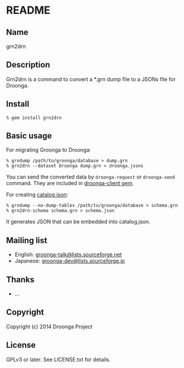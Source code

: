 # README

## Name

grn2drn

## Description

Grn2drn is a command to convert a *.grn dump file to a JSONs file for Droonga.

## Install

```
% gem install grn2drn
```

## Basic usage

For migrating Groonga to Droonga:

```
% grndump /path/to/groonga/database > dump.grn
% grn2drn --dataset Droonga dump.grn > droonga.jsons
```

You can send the converted data by `droonga-request` or `droonga-send`
command. They are included in
[droonga-client gem](http://rubygems.org/gems/droonga-client).


For creating [catalog.json](http://droonga.org/reference/catalog/):

```
% grndump --no-dump-tables /path/to/groonga/database > schema.grn
% grn2drn-schema schema.grn > schema.json
```

It generates JSON that can be embedded into catalog.json.

## Mailing list

* English: [groonga-talk@lists.sourceforge.net](https://lists.sourceforge.net/lists/listinfo/groonga-talk)
* Japanese: [groonga-dev@lists.sourceforge.jp](http://lists.sourceforge.jp/mailman/listinfo/groonga-dev)

## Thanks

* ...

## Copyright

Copyright (c) 2014 Droonga Project

## License

GPLv3 or later. See LICENSE.txt for details.
